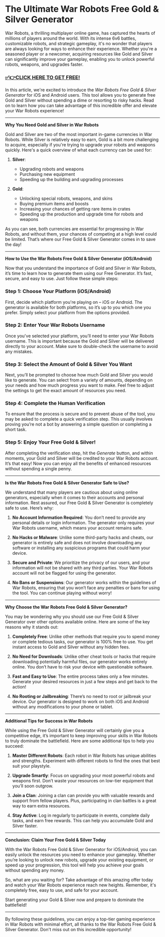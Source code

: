 # The Ultimate War Robots Free Gold & Silver Generator

War Robots, a thrilling multiplayer online game, has captured the hearts of millions of players around the world. With its intense 6v6 battles, customizable robots, and strategic gameplay, it's no wonder that players are always looking for ways to enhance their experience. Whether you're a seasoned player or a newcomer, acquiring resources like Gold and Silver can significantly improve your gameplay, enabling you to unlock powerful robots, weapons, and upgrades faster.

### [✅👉CLICK HERE TO GET FREE!](https://justfree.xyz/war/robots/)

In this article, we're excited to introduce the *War Robots Free Gold & Silver Generator* for iOS and Android users. This tool allows you to generate free Gold and Silver without spending a dime or resorting to risky hacks. Read on to learn how you can take advantage of this incredible offer and elevate your War Robots experience!

---

**Why You Need Gold and Silver in War Robots**

Gold and Silver are two of the most important in-game currencies in War Robots. While Silver is relatively easy to earn, Gold is a bit more challenging to acquire, especially if you're trying to upgrade your robots and weapons quickly. Here's a quick overview of what each currency can be used for:

1. **Silver**:
   - Upgrading robots and weapons
   - Purchasing new equipment
   - Speeding up the building and upgrading processes

2. **Gold**:
   - Unlocking special robots, weapons, and skins
   - Buying premium items and boosts
   - Increasing your chances of getting rare items in crates
   - Speeding up the production and upgrade time for robots and weapons

As you can see, both currencies are essential for progressing in War Robots, and without them, your chances of competing at a high level could be limited. That’s where our Free Gold & Silver Generator comes in to save the day!

---

**How to Use the War Robots Free Gold & Silver Generator (iOS/Android)**

Now that you understand the importance of Gold and Silver in War Robots, it’s time to learn how to generate them using our Free Generator. It’s fast, secure, and easy to use. Just follow these simple steps:

### Step 1: Choose Your Platform (iOS/Android)

First, decide which platform you're playing on – iOS or Android. The generator is available for both platforms, so it’s up to you which one you prefer. Simply select your platform from the options provided.

### Step 2: Enter Your War Robots Username

Once you've selected your platform, you’ll need to enter your War Robots username. This is important because the Gold and Silver will be delivered directly to your account. Make sure to double-check the username to avoid any mistakes.

### Step 3: Select the Amount of Gold & Silver You Want

Next, you’ll be prompted to choose how much Gold and Silver you would like to generate. You can select from a variety of amounts, depending on your needs and how much progress you want to make. Feel free to adjust the settings to get the exact amount of resources you need.

### Step 4: Complete the Human Verification

To ensure that the process is secure and to prevent abuse of the tool, you may be asked to complete a quick verification step. This usually involves proving you’re not a bot by answering a simple question or completing a short task.

### Step 5: Enjoy Your Free Gold & Silver!

After completing the verification step, hit the *Generate* button, and within moments, your Gold and Silver will be credited to your War Robots account. It’s that easy! Now you can enjoy all the benefits of enhanced resources without spending a single penny.

---

**Is the War Robots Free Gold & Silver Generator Safe to Use?**

We understand that many players are cautious about using online generators, especially when it comes to their accounts and personal information. Rest assured, our Free Gold & Silver Generator is completely safe to use. Here’s why:

1. **No Account Information Required**: You don’t need to provide any personal details or login information. The generator only requires your War Robots username, which means your account remains safe.

2. **No Hacks or Malware**: Unlike some third-party hacks and cheats, our generator is entirely safe and does not involve downloading any software or installing any suspicious programs that could harm your device.

3. **Secure and Private**: We prioritize the privacy of our users, and your information will not be shared with any third parties. Your War Robots account will not be flagged for using the generator.

4. **No Bans or Suspensions**: Our generator works within the guidelines of War Robots, ensuring that you won’t face any penalties or bans for using the tool. You can continue playing without worry!

---

**Why Choose the War Robots Free Gold & Silver Generator?**

You may be wondering why you should use our Free Gold & Silver Generator over other options available online. Here are some of the key reasons why it stands out:

1. **Completely Free**: Unlike other methods that require you to spend money or complete tedious tasks, our generator is 100% free to use. You get instant access to Gold and Silver without any hidden fees.

2. **No Need for Downloads**: Unlike other cheat tools or hacks that require downloading potentially harmful files, our generator works entirely online. You don’t have to risk your device with questionable software.

3. **Fast and Easy to Use**: The entire process takes only a few minutes. Generate your desired resources in just a few steps and get back to the action!

4. **No Rooting or Jailbreaking**: There’s no need to root or jailbreak your device. Our generator is designed to work on both iOS and Android without any modifications to your phone or tablet.

---

**Additional Tips for Success in War Robots**

While using the Free Gold & Silver Generator will certainly give you a competitive edge, it’s important to keep improving your skills in War Robots to truly dominate the battlefield. Here are some additional tips to help you succeed:

1. **Master Different Robots**: Each robot in War Robots has unique abilities and strengths. Experiment with different robots to find the ones that best suit your playstyle.

2. **Upgrade Smartly**: Focus on upgrading your most powerful robots and weapons first. Don’t waste your resources on low-tier equipment that you’ll soon outgrow.

3. **Join a Clan**: Joining a clan can provide you with valuable rewards and support from fellow players. Plus, participating in clan battles is a great way to earn extra resources.

4. **Stay Active**: Log in regularly to participate in events, complete daily tasks, and earn free rewards. This can help you accumulate Gold and Silver faster.

---

**Conclusion: Claim Your Free Gold & Silver Today**

With the War Robots Free Gold & Silver Generator for iOS/Android, you can easily unlock the resources you need to enhance your gameplay. Whether you’re looking to unlock new robots, upgrade your existing equipment, or speed up your progression, this tool will help you achieve your goals without spending any money.

So, what are you waiting for? Take advantage of this amazing offer today and watch your War Robots experience reach new heights. Remember, it's completely free, easy to use, and safe for your account.

Start generating your Gold & Silver now and prepare to dominate the battlefield!

---

By following these guidelines, you can enjoy a top-tier gaming experience in War Robots with minimal effort, all thanks to the War Robots Free Gold & Silver Generator. Don't miss out on this incredible opportunity!
